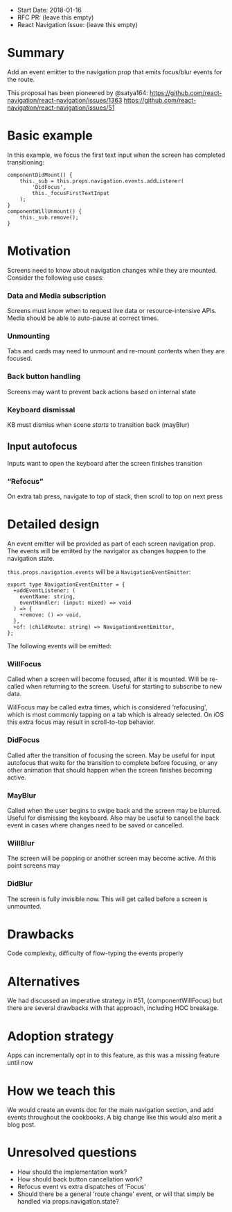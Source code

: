 - Start Date: 2018-01-16
- RFC PR: (leave this empty)
- React Navigation Issue: (leave this empty)

# Summary

Add an event emitter to the navigation prop that emits focus/blur events for the route.

This proposal has been pioneered by @satya164: https://github.com/react-navigation/react-navigation/issues/1363 https://github.com/react-navigation/react-navigation/issues/51

# Basic example

In this example, we focus the first text input when the screen has completed transitioning:

```
componentDidMount() {
	this._sub = this.props.navigation.events.addListener(
		'DidFocus',
		this._focusFirstTextInput
	);
}
componentWillUnmount() {
	this._sub.remove();
}
```


# Motivation

Screens need to know about navigation changes while they are mounted. Consider the following use cases:

### Data and Media subscription
Screens must know when to request live data or resource-intensive APIs. Media should be able to auto-pause at correct times.

### Unmounting
Tabs and cards may need to unmount and re-mount contents when they are focused.

### Back button handling
Screens may want to prevent back actions based on internal state

### Keyboard dismissal
KB must dismiss when scene *starts* to transition back (mayBlur)

## Input autofocus
Inputs want to open the keyboard after the screen finishes transition

### “Refocus”
On extra tab press, navigate to top of stack, then scroll to top on next press


# Detailed design

An event emitter will be provided as part of each screen navigation prop. The events will be emitted by the navigator as changes happen to the navigation state.

`this.props.navigation.events` will be a `NavigationEventEmitter`:

```
export type NavigationEventEmitter = {
  +addEventListener: (
    eventName: string,
    eventHandler: (input: mixed) => void
  ) => {
    +remove: () => void,
  },
  +of: (childRoute: string) => NavigationEventEmitter,
};
```

The following events will be emitted:

### WillFocus
Called when a screen will become focused, after it is mounted. Will be re-called when returning to the screen. Useful for starting to subscribe to new data.

WillFocus may be called extra times, which is considered 'refocusing', which is most commonly tapping on a tab which is already selected. On iOS this extra focus may result in scroll-to-top behavior.

### DidFocus
Called after the transition of focusing the screen. May be useful for input autofocus that waits for the transition to complete before focusing, or any other animation that should happen when the screen finishes becoming active.

### MayBlur
Called when the user begins to swipe back and the screen may be blurred. Useful for dismissing the keyboard. Also may be useful to cancel the back event in cases where changes need to be saved or cancelled.

### WillBlur
The screen will be popping or another screen may become active. At this point screens may 

### DidBlur
The screen is fully invisible now. This will get called before a screen is unmounted.

# Drawbacks

Code complexity, difficulty of flow-typing the events properly

# Alternatives

We had discussed an imperative strategy in #51, (componentWillFocus) but there are several drawbacks with that approach, including HOC breakage.

# Adoption strategy

Apps can incrementally opt in to this feature, as this was a missing feature until now

# How we teach this

We would create an events doc for the main navigation section, and add events throughout the cookbooks. A big change like this would also merit a blog post.

# Unresolved questions

- How should the implementation work?
- How should back button cancellation work?
- Refocus event vs extra dispatches of 'Focus'
- Should there be a general 'route change' event, or will that simply be handled via props.navigation.state?
